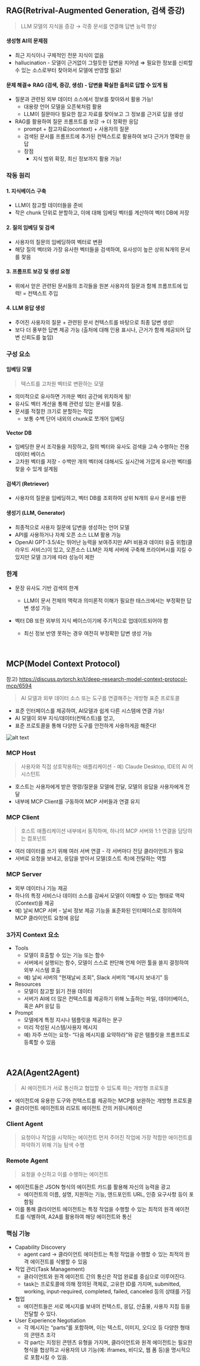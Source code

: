 ## RAG(Retrival-Augmented Generation, 검색 증강)

> LLM 모델의 지식을 증강 → 각종 문서를 연결해 답변 능력 향상

#### 생성형 AI의 문제점

- 최근 지식이나 구체적인 전문 지식이 없음
- hallucination - 모델이 근거없이 그럴듯한 답변을 지어냄
  ⇒ 필요한 정보를 신뢰할 수 있는 소스로부터 찾아와서 모델에 반영할 필요!

#### 문제 해결⇒ RAG (검색, 증강, 생성) - 답변을 확실한 출처로 답할 수 있게 됨

- 질문과 관련된 외부 데이터 소스에서 정보를 찾아와서 활용 가능!
  - 대용량 언어 모델을 오픈북처럼 활용
  - LLM이 질문마다 필요한 참고 자료를 찾아보고 그 정보를 근거로 답을 생성
- RAG를 활용하여 질문 프롬프트를 보강 → 더 정확한 응답
  - prompt + 참고자료(ocontext) + 사용자의 질문
  - 검색된 문서를 프롬프트에 추가된 컨텍스트로 활용하여 보다 근거가 명확한 응답
  - 장점
    - 지식 범위 확장, 최신 정보까지 활용 가능!

### 작동 원리

#### 1. 지식베이스 구축

- LLM이 참고할 데이터들을 준비
- 작은 chunk 단위로 분할하고, 이에 대해 임베딩 벡터를 계산하여 벡터 DB에 저장

#### 2. 질의 임베딩 및 검색

- 사용자의 질문의 임베딩하여 벡터로 변환
- 해당 질의 벡터와 가장 유사한 벡터들을 검색하여, 유사성이 높은 상위 N개의 문서를 찾음

#### 3. 프롬프트 보강 및 생성 요청

- 위에서 얻은 관련된 문서들의 조각들을 원본 사용자의 질문과 함께 프롬프트에 입력! = 컨텍스트 주입

#### 4. LLM 응답 생성

- 주어진 사용자의 질문 + 관련된 문서 컨텍스트를 바탕으로 최종 답변 생성!
- 보다 더 풍부한 답변 제공 가능 (출처에 대해 인용 표시나, 근거가 함께 제공되어 답변 신뢰도를 높임)

### 구성 요소

#### 임베딩 모델

> 텍스트를 고차원 벡터로 변환하는 모델

- 의미적으로 유사하면 가까운 벡터 공간에 위치하게 됨!
- 유사도 벡터 계산을 통해 관련성 있는 문서를 찾음.
- 문서를 적절한 크기로 분할하는 작업
  - 보통 수백 단어 내외의 chunk로 쪼개어 임베딩

#### Vector DB

- 임베딩한 문서 조각들을 저장하고, 질의 벡터와 유사도 검색을 고속 수행하는 전용 데이터 베이스
- 고차원 벡터를 저장 - 수백만 개의 벡터에 대해서도 실시간에 가깝게 유사한 벡터를 찾을 수 있게 설계됨

#### 검색기 (Retriever)

- 사용자의 질문을 임베딩하고, 벡터 DB를 조회하여 상위 N개의 유사 문서를 반환

#### 생성기 (LLM, Generator)

- 최종적으로 사용자 질문에 답변을 생성하는 언어 모델
- API를 사용하거나 자체 오픈 소스 LLM 활용 가능
- OpenAI GPT-3.5/4는 뛰어난 능력을 보여주지만 API 비용과 데이터 유출 위험(클라우드 서비스)이 있고, 오픈소스 LLM은 자체 서버에 구축해 프라이버시를 지킬 수 있지만 모델 크기에 따라 성능이 제한

### 한계

- 문장 유사도 기반 검색의 한계

  - LLM이 문서 전체의 맥락과 의미론적 이해가 필요한 태스크에서는 부정확한 답변 생성 가능

- 벡터 DB 또한 외부의 지식 베이스이기에 주기적으로 업데이트되어야 함
  - 최신 정보 반영 못하는 경우 여전히 부정확한 답변 생성 가능

<br>

## MCP(Model Context Protocol)

참고) https://discuss.pytorch.kr/t/deep-research-model-context-protocol-mcp/6594

> AI 모델과 외부 데이터 소스 또는 도구를 연결해주는 개방형 표준 프로토콜

- 표준 인터페이스를 제공하여, AI모델과 쉽게 다른 시스템에 연결 가능!
- AI 모델이 외부 지식/데이터(컨텍스트)를 얻고,
- 표준 프로토콜을 통해 다양한 도구를 안전하게 사용하게끔 해준다!

![alt text](joosomi_img.png)

### MCP Host

> 사용자와 직접 상호작용하는 애플리케이션 - 예) Claude Desktop, IDE의 AI 어시스턴트

- 호스트는 사용자에게 받은 명령/질문을 모델에 전달, 모델의 응답을 사용자에게 전달
- 내부에 MCP Client를 구동하여 MCP 서버들과 연결 유지

### MCP Client

> 호스트 애플리케이션 내부에서 동작하며, 하나의 MCP 서버와 1:1 연결을 담당하는 컴포넌트

- 여러 데이터를 쓰기 위해 여러 서버 연결 - 각 서버마다 전담 클라이언트가 필요
- 서버로 요청을 보내고, 응답을 받아서 모델(호스트 측)에 전달하는 역할

### MCP Server

- 외부 데이터나 기능 제공
- 하나의 특정 서비스나 데이터 소스를 감싸서 모델이 이해할 수 있는 형태로 맥락(Context)을 제공
- 예) 날씨 MCP 서버 - 날씨 정보 제공 기능을 표준화된 인터페이스로 정의하여 MCP 클라이언트 요청에 응답

### 3가지 Context 요소

- Tools
  - 모델이 호출할 수 있는 기능 또는 함수
  - 서버에서 실행되는 함수, 모델이 스스로 판단해 언제 어떤 툴을 쓸지 결정하여 외부 시스템 호출
  - 예) 날씨 서버의 "현재날씨 조회", Slack 서버의 "메시지 보내기" 등
- Resources
  - 모델이 참고할 읽기 전용 데이터
  - 서버가 AI에 더 많은 컨텍스트를 제공하기 위해 노출하는 파일, 데이터베이스, 혹은 API 응답 등
- Prompt
  - 모델에게 특정 지시나 템플릿을 제공하는 문구
  - 미리 작성된 시스템/사용자 메시지
  - 예) 자주 쓰이는 요청- “다음 메시지를 요약하라”와 같은 템플릿을 프롬프트로 등록할 수 있음

<br>

## A2A(Agent2Agent)

> AI 에이전트가 서로 통신하고 협업할 수 있도록 하는 개방형 프로토콜

- 에이전트에 유용한 도구와 컨텍스트를 제공하는 MCP를 보완하는 개방형 프로토콜
- 클라이언트 에이전트와 리모트 에이전트 간의 커뮤니케이션

### Client Agent

> 요청이나 작업을 시작하는 에이전트
> 먼저 주어진 작업에 가장 적합한 에이전트를 파악하기 위해 기능 탐색 수행

### Remote Agent

> 요청을 수신하고 이를 수행하는 에이전트

- 에이전트들은 JSON 형식의 에이전트 카드를 활용해 자신의 능력을 광고
  - 에이전트의 이름, 설명, 지원하는 기능, 엔드포인트 URL, 인증 요구사항 등이 포함됨
- 이를 통해 클라이언트 에이전트는 특정 작업을 수행할 수 있는 최적의 원격 에이전트를 식별하여, A2A를 활용하여 해당 에이전트와 통신

### 핵심 기능

- Capability Discovery
  - agent card -> 클라이언트 에이전트는 특정 작업을 수행할 수 있는 최적의 원격 에이전트를 식별할 수 있음
- 작업 관리(Task Management)
  - 클라이언트와 원격 에이전트 간의 통신은 작업 완료를 중심으로 이루어진다.
  - task는 프로토콜에 의해 정의된 객체로, 고유한 ID를 가지며, submitted, working, input-required, completed, failed, canceled 등의 상태를 가짐
- 협업
  - 에이전트들은 서로 메시지를 보내어 컨텍스트, 응답, 산출물, 사용자 지침 등을 전달할 수 있다.
- User Experience Negotiation
  - 각 메시지는 “parts”를 포함하며, 이는 텍스트, 이미지, 오디오 등 다양한 형태의 콘텐츠 조각
  - 각 part는 지정된 콘텐츠 유형을 가지며, 클라이언트와 원격 에이전트는 필요한 형식을 협상하고 사용자의 UI 기능(예: iframes, 비디오, 웹 폼 등)을 명시적으로 포함시킬 수 있음.
